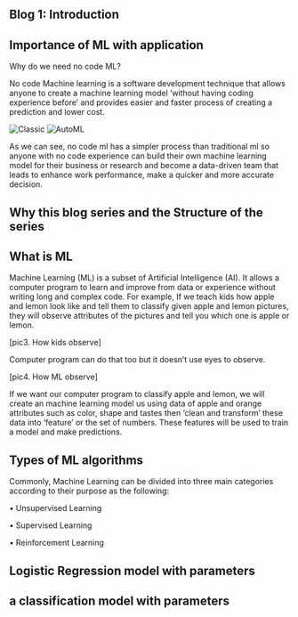 Blog 1: Introduction 
-
Importance of ML with application 
-

Why do we need no code ML?

No code Machine learning is a software development technique that allows anyone to create a machine learning model ‘without having coding experience before’ and provides easier and faster process of creating a prediction and lower cost. 

![Classic](https://user-images.githubusercontent.com/96424191/158845695-3870728a-3265-4cdb-af28-8e882c68bb9f.png)
![AutoML](https://user-images.githubusercontent.com/96424191/158845615-468640e2-0e0b-41a2-bdba-8aaf595b8c3f.png)

	
As we can see, no code ml has a simpler process than traditional ml so anyone with no code experience can build their own machine learning model for their business or research and become a data-driven team that leads to enhance work performance, make a quicker and more accurate decision.
	

Why this blog series and the Structure of the series 
-

What is ML 
-

  Machine Learning (ML) is a subset of Artificial Intelligence (AI). It allows a computer program to learn and improve from data or experience without writing long and complex code.
For example, If we teach kids how apple and lemon look like and tell them to classify given apple and lemon pictures, they will observe attributes of the pictures and tell you which one is apple or lemon.

[pic3. How kids observe]

Computer program can do that too but it doesn’t use eyes to observe.

[pic4.  How ML observe]

  If we want our computer program to classify apple and lemon, we will create an machine learning model us using data of apple and orange attributes such as color, shape and tastes then ‘clean and transform’ these data into ‘feature’ or the set of numbers. These features will be used to train a model and make predictions.

Types of ML algorithms
-
Commonly, Machine Learning can be divided into three main categories according to their purpose as the following: 

•	Unsupervised Learning

•	Supervised Learning 

•	Reinforcement Learning


Logistic Regression model with parameters
-
a classification model with parameters
-
